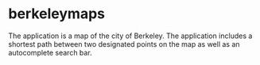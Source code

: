 # berkeleymaps
The application is a map of the city of Berkeley. The application includes a shortest path between two designated points on the map as well as an autocomplete search bar.
